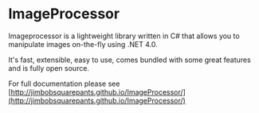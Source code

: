 ImageProcessor
===============

Imageprocessor is a lightweight library written in C# that allows you to manipulate images on-the-fly using .NET 4.0.

It's fast, extensible, easy to use, comes bundled with some great features and is fully open source.

For full documentation please see [http://jimbobsquarepants.github.io/ImageProcessor/](http://jimbobsquarepants.github.io/ImageProcessor/)
